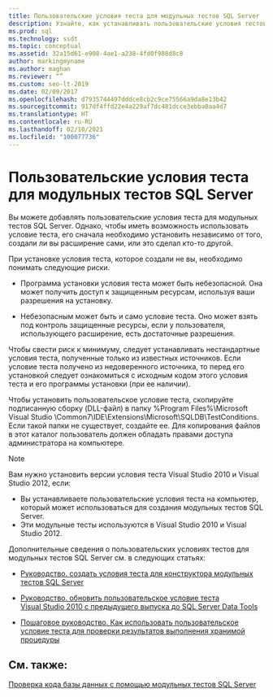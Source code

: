 ```yaml
---
title: Пользовательские условия теста для модульных тестов SQL Server
description: Узнайте, как устанавливать пользовательские условия тестов для модульных тестов SQL Server. Ознакомьтесь с рисками, связанными с установкой условий тестов, которые были созданы не вами.
ms.prod: sql
ms.technology: ssdt
ms.topic: conceptual
ms.assetid: 32a15d61-e908-4ae1-a238-4fd0f988d8c8
author: markingmyname
ms.author: maghan
ms.reviewer: “”
ms.custom: seo-lt-2019
ms.date: 02/09/2017
ms.openlocfilehash: d7935744497dddce8cb2c9ce75566a9da8e13b42
ms.sourcegitcommit: 917df4ffd22e4a229af7dc481dcce3ebba0aa4d7
ms.translationtype: HT
ms.contentlocale: ru-RU
ms.lasthandoff: 02/10/2021
ms.locfileid: "100077736"
---
```

# <a name="custom-test-conditions-for-sql-server-unit-tests"></a>Пользовательские условия теста для модульных тестов SQL Server

Вы можете добавлять пользовательские условия теста для модульных тестов SQL Server. Однако, чтобы иметь возможность использовать условие теста, его сначала необходимо установить независимо от того, создали ли вы расширение сами, или это сделал кто-то другой.  
  
При установке условия теста, которое создали не вы, необходимо понимать следующие риски.  
  
-   Программа установки условия теста может быть небезопасной. Она может получить доступ к защищенным ресурсам, используя ваши разрешения на установку.  
  
-   Небезопасным может быть и само условие теста. Оно может взять под контроль защищенные ресурсы, если у пользователя, использующего расширение, есть достаточные разрешения.  
  
Чтобы свести риск к минимуму, следует устанавливать нестандартные условия теста, полученные только из известных источников. Если условие теста получено из недоверенного источника, то перед его установкой следует ознакомиться с исходным кодом этого условия теста и его программы установки (при ее наличии).  
  
Чтобы установить пользовательское условие теста, скопируйте подписанную сборку (DLL-файл) в папку %Program Files%\Microsoft Visual Studio <Version>\Common7\IDE\Extensions\Microsoft\SQLDB\TestConditions. Если такой папки не существует, создайте ее. Для копирования файлов в этот каталог пользователь должен обладать правами доступа администратора на компьютере.  
  
> [!NOTE]  
> Вам нужно установить версии условия теста Visual Studio 2010 и Visual Studio 2012, если:  
>   
> -   Вы устанавливаете пользовательские условия теста на компьютер, который может использоваться для создания модульных тестов SQL Server.  
> -   Эти модульные тесты используются в Visual Studio 2010 и Visual Studio 2012.  
  
Дополнительные сведения о пользовательских условиях тестов для модульных тестов SQL Server см. в следующих статьях:  
  
-   [Руководство. создать условия теста для конструктора модульных тестов SQL Server](../ssdt/how-to-create-test-conditions-for-the-sql-server-unit-test-designer.md)  
  
-   [Руководство. обновить пользовательское условие теста Visual Studio 2010 с предыдущего выпуска до SQL Server Data Tools](../ssdt/how-to-upgrade-visual-studio-2010-custom-test-condition-to-ssdt.md)  
  
-   [Пошаговое руководство. Как использовать пользовательское условие теста для проверки результатов выполнения хранимой процедуры](../ssdt/walkthrough-use-custom-test-condition-to-verify-stored-procedure-results.md)  
  
## <a name="see-also"></a>См. также:  
[Проверка кода базы данных с помощью модульных тестов SQL Server](../ssdt/verifying-database-code-by-using-sql-server-unit-tests.md)  
  
